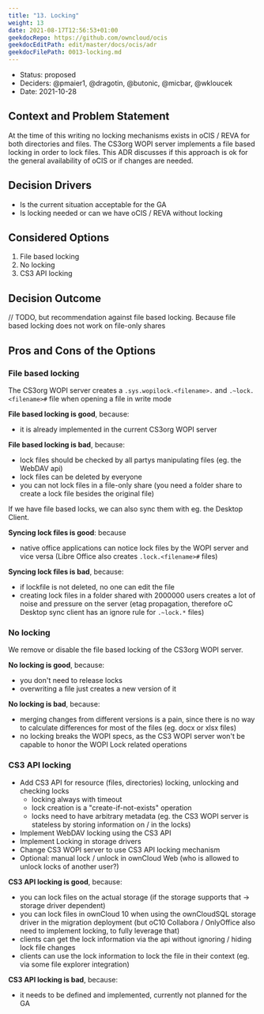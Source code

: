 ```yaml
---
title: "13. Locking"
weight: 13
date: 2021-08-17T12:56:53+01:00
geekdocRepo: https://github.com/owncloud/ocis
geekdocEditPath: edit/master/docs/ocis/adr
geekdocFilePath: 0013-locking.md
---
```


- Status: proposed
- Deciders: @pmaier1, @dragotin, @butonic, @micbar, @wkloucek
- Date: 2021-10-28

## Context and Problem Statement

At the time of this writing no locking mechanisms exists in oCIS / REVA for both directories and files. The CS3org WOPI server implements a file based locking in order to lock files. This ADR discusses if this approach is ok for the general availability of oCIS or if changes are needed.

## Decision Drivers

- Is the current situation acceptable for the GA
- Is locking needed or can we have oCIS / REVA without locking

## Considered Options

1. File based locking
2. No locking
3. CS3 API locking

## Decision Outcome

// TODO, but recommendation against file based locking. Because file based locking does not work on file-only shares

## Pros and Cons of the Options

### File based locking

The CS3org WOPI server creates a `.sys.wopilock.<filename>.` and `.~lock.<filename>#` file when opening a file in write mode

**File based locking is good**, because:

- it is already implemented in the current CS3org WOPI server

**File based locking is bad**, because:

- lock files should be checked by all partys manipulating files (eg. the WebDAV api)
- lock files can be deleted by everyone
- you can not lock files in a file-only share (you need a folder share to create a lock file besides the original file)

If we have file based locks, we can also sync them with eg. the Desktop Client.

**Syncing lock files is good**: because

- native office applications can notice lock files by the WOPI server and vice versa (Libre Office also creates `.lock.<filename>#` files)

**Syncing lock files is bad**, because:

- if lockfile is not deleted, no one can edit the file
- creating lock files in a folder shared with 2000000 users creates a lot of noise and pressure on the server (etag propagation, therefore oC Desktop sync client has an ignore rule for `.~lock.*` files)

### No locking

We remove or disable the file based locking of the CS3org WOPI server.

**No locking is good**, because:

- you don't need to release locks
- overwriting a file just creates a new version of it

**No locking is bad**, because:

- merging changes from different versions is a pain, since there is no way to calculate differences for most of the files (eg. docx or xlsx files)
- no locking breaks the WOPI specs, as the CS3 WOPI server won't be capable to honor the WOPI Lock related operations

### CS3 API locking

- Add CS3 API for resource (files, directories) locking, unlocking and checking locks
  - locking always with timeout
  - lock creation is a "create-if-not-exists" operation
  - locks need to have arbitrary metadata (eg. the CS3 WOPI server is stateless by storing information on / in the locks)
- Implement WebDAV locking using the CS3 API
- Implement Locking in storage drivers
- Change CS3 WOPI server to use CS3 API locking mechanism
- Optional: manual lock / unlock in ownCloud Web (who is allowed to unlock locks of another user?)

**CS3 API locking is good**, because:

- you can lock files on the actual storage (if the storage supports that -> storage driver dependent)
- you can lock files in ownCloud 10 when using the ownCloudSQL storage driver in the migration deployment (but oC10 Collabora / OnlyOffice also need to implement locking, to fully leverage that)
- clients can get the lock information via the api without ignoring / hiding lock file changes
- clients can use the lock information to lock the file in their context (eg. via some file explorer integration)

**CS3 API locking is bad**, because:

- it needs to be defined and implemented, currently not planned for the GA
